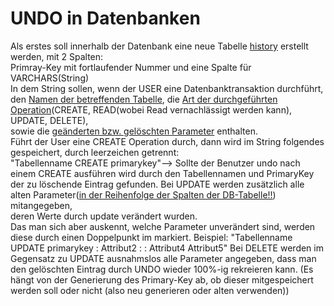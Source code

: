 # UNDO in Datenbanken  
Als erstes soll innerhalb der Datenbank eine neue Tabelle <ins>history</ins> erstellt werden, mit 2 Spalten:  
Primray-Key mit fortlaufender Nummer und eine Spalte für VARCHARS(String)  
In dem String sollen, wenn der USER eine Datenbanktransaktion durchführt, den <ins>Namen der betreffenden Tabelle</ins>, 
die <ins>Art der durchgeführten Operation</ins>(CREATE, READ(wobei Read vernachlässigt werden kann), UPDATE, DELETE),  
sowie die <ins>geänderten bzw. gelöschten Parameter</ins> enthalten.  
Führt der User eine CREATE Operation durch, dann wird im String folgendes gespeichert, durch leerzeichen getrennt:  
"Tabellenname CREATE primarykey"--> Sollte der Benutzer undo nach einem CREATE ausführen wird durch den Tabellennamen und PrimaryKey der zu löschende Eintrag gefunden.
Bei UPDATE werden zusätzlich alle alten Parameter(<ins>in der Reihenfolge der Spalten der DB-Tabelle!!</ins>) mitangegeben,   
deren Werte durch update verändert wurden.  
Das man sich aber auskennt, welche Parameter unverändert sind, werden diese durch einen Doppelpunkt im markiert.
Beispiel: "Tabellenname UPDATE primarykey : Attribut2 : : Attribut4 Attribut5"
Bei DELETE werden im Gegensatz zu UPDATE ausnahmslos alle Parameter angegeben, 
dass man den gelöschten Eintrag durch UNDO wieder 100%-ig rekreieren kann.
(Es hängt von der Generierung des Primary-Key ab, ob dieser mitgespeichert werden soll oder nicht
(also neu generieren oder alten verwenden))
